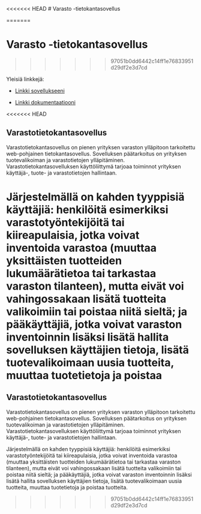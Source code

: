 <<<<<<< HEAD
﻿# Varasto -tietokantasovellus


=======
# Varasto -tietokantasovellus
>>>>>>> 97051b0dd6442c14ff1e76833951d29df2e3d7cd

Yleisiä linkkejä:



* [Linkki sovellukseeni](https://www.cs.helsinki.fi)

* [Linkki dokumentaatiooni](https://www.github.com)

<<<<<<< HEAD


## Varastotietokantasovellus





Varastotietokantasovellus on pienen yrityksen varaston ylläpitoon tarkoitettu web-pohjainen tietokantasovellus. Sovelluksen päätarkoitus on yrityksen tuotevalikoiman ja varastotietojen ylläpitäminen. Varastotietokantasovelluksen käyttöliittymä tarjoaa toiminnot yrityksen käyttäjä-, tuote- ja varastotietojen hallintaan.

Järjestelmällä on kahden tyyppisiä käyttäjiä: henkilöitä esimerkiksi varastotyöntekijöitä tai kiireapulaisia, jotka voivat inventoida varastoa (muuttaa yksittäisten tuotteiden lukumäärätietoa tai tarkastaa varaston tilanteen), mutta eivät voi vahingossakaan lisätä tuotteita valikoimiin tai poistaa niitä sieltä; ja pääkäyttäjiä, jotka voivat varaston inventoinnin lisäksi lisätä hallita sovelluksen käyttäjien tietoja, lisätä tuotevalikoimaan uusia tuotteita, muuttaa tuotetietoja ja poistaa 
=======
## Varastotietokantasovellus



Varastotietokantasovellus on pienen yrityksen varaston ylläpitoon tarkoitettu web-pohjainen tietokantasovellus. Sovelluksen päätarkoitus on yrityksen tuotevalikoiman ja varastotietojen ylläpitäminen. Varastotietokantasovelluksen käyttöliittymä tarjoaa toiminnot yrityksen käyttäjä-, tuote- ja varastotietojen hallintaan.

Järjestelmällä on kahden tyyppisiä käyttäjiä: henkilöitä esimerkiksi varastotyöntekijöitä tai kiireapulaisia, jotka voivat inventoida varastoa (muuttaa yksittäisten tuotteiden lukumäärätietoa tai tarkastaa varaston tilanteen), mutta eivät voi vahingossakaan lisätä tuotteita valikoimiin tai poistaa niitä sieltä; ja pääkäyttäjiä, jotka voivat varaston inventoinnin lisäksi lisätä hallita sovelluksen käyttäjien tietoja, lisätä tuotevalikoimaan uusia tuotteita, muuttaa tuotetietoja ja poistaa tuotteita.
>>>>>>> 97051b0dd6442c14ff1e76833951d29df2e3d7cd
